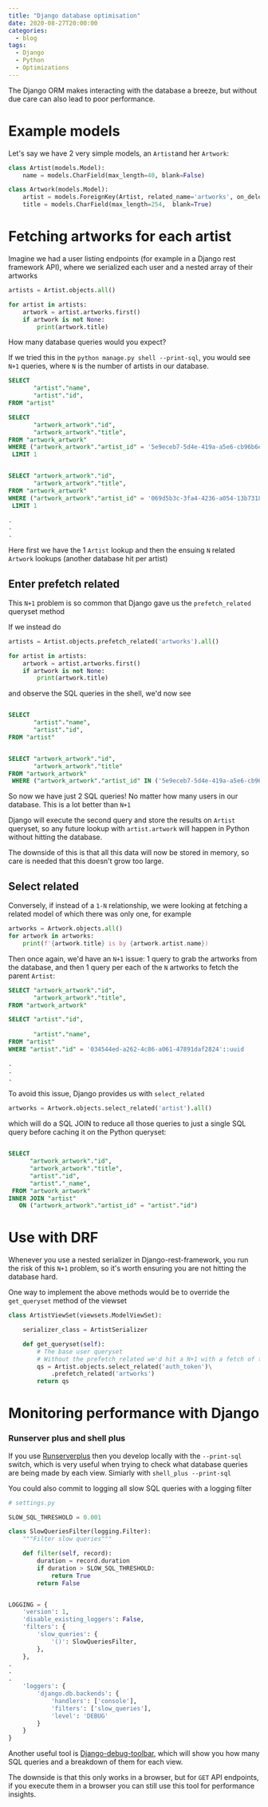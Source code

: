 ```yaml
---
title: "Django database optimisation"
date: 2020-08-27T20:00:00
categories:
  - blog
tags:
  - Django
  - Python
  - Optimizations
---
```



The Django ORM makes interacting with the database a breeze, but without due care can also lead to poor performance.


# Example models


Let's say we have 2 very simple models, an `Artist`and her `Artwork`:

```python
class Artist(models.Model):
    name = models.CharField(max_length=40, blank=False)

class Artwork(models.Model):
    artist = models.ForeignKey(Artist, related_name='artworks', on_delete=models.CASCADE)
    title = models.CharField(max_length=254,  blank=True)
```

# Fetching artworks for each artist

Imagine we had a user listing endpoints (for example in a Django rest framework API), where we serialized each user and a nested array of their artworks

```python
artists = Artist.objects.all()

for artist in artists:
    artwork = artist.artworks.first()
    if artwork is not None:
        print(artwork.title)
```

How many database queries would you expect?

If we tried this in the `python manage.py shell --print-sql`, you would see `N+1` queries, where `N` is the number of artists in our database.

```sql
SELECT 
       "artist"."name",
       "artist"."id",
FROM "artist"

SELECT
       "artwork_artwork"."id",
       "artwork_artwork"."title",
FROM "artwork_artwork"
WHERE ("artwork_artwork"."artist_id" = '5e9eceb7-5d4e-419a-a5e6-cb96b6e1fcca'::uuid)
 LIMIT 1


SELECT "artwork_artwork"."id",
       "artwork_artwork"."title",
FROM "artwork_artwork"
WHERE ("artwork_artwork"."artist_id" = '069d5b3c-3fa4-4236-a054-13b73183ac49'::uuid)
 LIMIT 1

.
.
.
```

Here first we have the 1 `Artist` lookup and then the ensuing `N` related `Artwork` lookups (another database hit per artist)

## Enter prefetch related

This `N+1` problem is so common that Django gave us the `prefetch_related` queryset method


If we instead do

```python
artists = Artist.objects.prefetch_related('artworks').all()

for artist in artists:
    artwork = artist.artworks.first()
    if artwork is not None:
        print(artwork.title)
```

and observe the SQL queries in the shell, we'd now see

```sql

SELECT 
       "artist"."name",
       "artist"."id",
FROM "artist"


SELECT "artwork_artwork"."id",
       "artwork_artwork"."title"
FROM "artwork_artwork"
 WHERE ("artwork_artwork"."artist_id" IN ('5e9eceb7-5d4e-419a-a5e6-cb96b6e1fcca'::uuid, '069d5b3c-3fa4-4236-a054-13b73183ac49'::uuid, 'b202cfbd-c34b-4453-8d96-d00c314655c1'::uuid, 'dc1497c4-cf71-4b29-bcd4-dc1ba1836f3f'::uuid, '5f2b5604-f204-4130-a7a4-529f435a11cc'::uuid))
```

So now we have just 2 SQL queries! No matter how many users in our database. This is a lot better than `N+1`

Django will execute the second query and store the results on `Artist` queryset, so any future lookup with `artist.artwork` will happen in Python without hitting the database.

The downside of this is that all this data will now be stored in memory, so care is needed that this doesn't grow too large.


## Select related

Conversely, if instead of a `1-N` relationship, we were looking at fetching a related model of which there was only one, for example

```python
artworks = Artwork.objects.all()
for artwork in artworks:
    print(f'{artwork.title} is by {artwork.artist.name})
```

Then once again, we'd have an `N+1` issue: 1 query to grab the artworks from the database, and then 1 query per each of the `N` artworks to fetch the parent `Artist`:


```sql
SELECT "artwork_artwork"."id",
       "artwork_artwork"."title",
FROM "artwork_artwork"

SELECT "artist"."id",
    
       "artist"."name",
FROM "artist"
WHERE "artist"."id" = '034544ed-a262-4c86-a061-47891daf2824'::uuid

.
.
.
```

To avoid this issue, Django provides us with `select_related`


```python
artworks = Artwork.objects.select_related('artist').all()
 ```

 which will do a SQL JOIN to reduce all those queries to just a single SQL query before caching it on the Python queryset:

 ```sql

 SELECT 
       "artwork_artwork"."id",
       "artwork_artwork"."title",
       "artist"."id",
       "artist"."_name",
  FROM "artwork_artwork"
 INNER JOIN "artist"
    ON ("artwork_artwork"."artist_id" = "artist"."id")
```

# Use with DRF

Whenever you use a nested serializer in Django-rest-framework, you run the risk of this `N+1` problem, so it's worth ensuring you are not hitting the database hard.

One way to implement the above methods would be to override the `get_queryset` method of the viewset


```python
class ArtistViewSet(viewsets.ModelViewSet):

    serializer_class = ArtistSerializer

    def get_queryset(self):
        # The base user queryset
        # Without the prefetch_related we'd hit a N+1 with a fetch of those things per user rather than batch/cache
        qs = Artist.objects.select_related('auth_token')\
            .prefetch_related('artworks')
        return qs
```


# Monitoring performance with Django


### Runserver plus and shell plus

If you use [Runserverplus](https://django-extensions.readthedocs.io/en/latest/runserver_plus.html) then you develop locally with the `--print-sql` switch, which is very useful when trying to check what database queries are being made by each view. Simiarly with `shell_plus --print-sql`

You could also commit to logging all slow SQL queries with a logging filter

```python
# settings.py

SLOW_SQL_THRESHOLD = 0.001

class SlowQueriesFilter(logging.Filter):
    """Filter slow queries"""

    def filter(self, record):
        duration = record.duration
        if duration > SLOW_SQL_THRESHOLD:
            return True
        return False


LOGGING = {
    'version': 1,
    'disable_existing_loggers': False,
    'filters': {
        'slow_queries': {
            '()': SlowQueriesFilter,
        },
    },
.
.
.
    'loggers': {
        'django.db.backends': {
            'handlers': ['console'],
            'filters': ['slow_queries'],
            'level': 'DEBUG'
        }
    }
}
```


Another useful tool is [Django-debug-toolbar](https://django-debug-toolbar.readthedocs.io/en/latest/), which will show you how many SQL queries and a breakdown of them for each view.

The downside is that this only works in a browser, but for `GET` API endpoints, if you execute them in a browser you can still use this tool for performance insights.